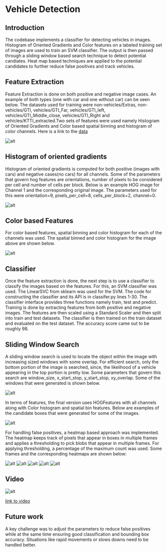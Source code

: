 # Vehicle Detection

## Introduction

The codebase implements a classifier for detecting vehicles in images. Histogram of Oriented Gradients and Color features on a labeled training set of images are used to train an SVM classifier. The output is then passed through a sliding window based search technique to detect potential candiates. Heat map based techniques are applied to the potential candidates to further reduce false positives and track vehicles.

## Feature Extraction

Feature Extraction is done on both positive and negative image cases. An example of both types (one with car and one without car) can be seen below. The datasets used for training were non-vehicles/Extras, non-vehicles/GTI,  vehicles/GTI_Far, vehicles/GTI_left, vehicles/GTI_Middle_close, vehicles/GTI_Right and vehicles/KTTI_extracted.Two sets of features were used namely Histogram of Oriented Gradients and Color based spatial binning and histogram of color channels. Here is a link to the   [data](https://drive.google.com/open?id=0B3EkEy76sbi6eXJ2ZVhzanhYN0U)

![alt](https://github.com/karamach/vision/blob/karamach/vehicle_detection/vehicle_detection/images/train_data.png)

## Histogram of oriented gradients

Histogram of oriented gradients is computed for  both positive (images with cars) and negative cases(no cars) for all channels.  Some of the parameters that govern hog features are orientations, number of pixels to be considered per cell and number of cells per block.  Below is an example HOG image for Channel 1 and the corresponding original image. The parameters used for this were orientation=9, pixels_per_cell=8, cells_per_block=2, channel=0.

![alt](https://github.com/karamach/vision/blob/karamach/vehicle_detection/vehicle_detection/images/hog.png)

## Color based Features

For color based features, spatial binning and color histogram for each of the channels was used. The spatial binned and color histogram for the image above are shown below.

![alt](https://github.com/karamach/vision/blob/karamach/vehicle_detection/vehicle_detection/images/hist.png)

## Classifier

Once the feature extraction is done, the next step is to use a classifier to classify the images based on the features. For this, an SVM classifier was used. The LinearSVC from sklearn was used for the SVM.  The code for constructing the classifier and its API is in classifer.py lines 1-30. The classifier interface provides three functions namely train, test and predict. Training is done by extracting features from both positive and negative images. The features are then scaled using a Standard Scaler and then split into train and test datasets. The classifier is then trained on the train dataset and evaluated on the test dataset. The accuracy score came out to be roughly 98. 

## Sliding Window Search

A sliding window search is used to locate the object within the image with increasing sized windows with some overlap. For efficient search, only the bottom portion of the image is searched, since, the likelihood of a vehicle appearing in the top portion is pretty low. Some parameters that govern this search are window_size, x_start_stop, y_start_stop, xy_overlap.  Some of the windows that were generated is shown below.

![alt](https://github.com/karamach/vision/blob/karamach/vehicle_detection/vehicle_detection/images/sliding_window.png)

In terms of features, the final version uses HOGFeatures with all channels along with Color histogram and spatial bin features.
Below are examples of the candidate boxes that were generated for some of the images.

![alt](https://github.com/karamach/vision/blob/karamach/vehicle_detection/vehicle_detection/images/candidate_boxes.png)

For handling false positives, a heatmap based approach was implemented. The heatmap keeps track of pixels that appear in boxes in multiple frames and applies a thresholding to pick blobs that appear in multiple frames. For applying thresholding, a percentage of the maximum count was used. Some frames and the corresponding heatmaps are shown below:

![alt](https://github.com/karamach/vision/blob/karamach/vehicle_detection/vehicle_detection/images/hm1.png)
![alt](https://github.com/karamach/vision/blob/karamach/vehicle_detection/vehicle_detection/images/hm2.png)
![alt](https://github.com/karamach/vision/blob/karamach/vehicle_detection/vehicle_detection/images/hm3.png)
![alt](https://github.com/karamach/vision/blob/karamach/vehicle_detection/vehicle_detection/images/chm.png)
![alt](https://github.com/karamach/vision/blob/karamach/vehicle_detection/vehicle_detection/images/bb.png)

## Video

![alt](https://github.com/karamach/vision/blob/karamach/vehicle_detection/vehicle_detection/images/vid.png)

[link to video](https://drive.google.com/file/d/0B5e5oUCOCYhANURIbG1VM1djTzQ/view)

## Future work

A key challenge was to adjust the parameters to reduce false positives while at the same time ensuring good classification and bounding box accuracy. Situations like rapid movements or slows downs need to be handled better.

